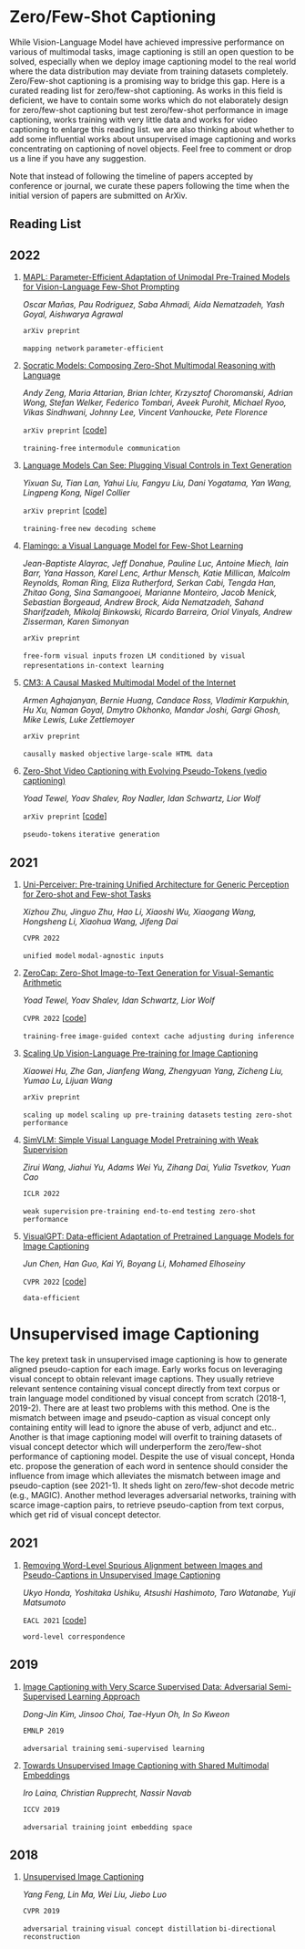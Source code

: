 # Zero/Few-Shot Captioning

While Vision-Language Model have achieved impressive performance on various of multimodal tasks, image captioning is still an open question to be solved, especially when we deploy image captioning model to the real world where the data distribution may deviate from training datasets completely. Zero/Few-shot captioning is a promising way to bridge this gap. Here is a curated reading list for zero/few-shot captioning. As works in this field is deficient, we have to contain some works which do not elaborately design for zero/few-shot captioning but test zero/few-shot performance in image captioning, works training with very little data and works for video captioning to enlarge this reading list. we are also thinking about whether to add some influential works about unsupervised image captioning and works concentrating on captioning of novel objects. Feel free to comment or drop us a line if you have any suggestion.

Note that instead of following the timeline of papers accepted by conference or journal, we curate these papers following the time when the initial version of papers are submitted on ArXiv.


## Reading List

## 2022

1. [MAPL: Parameter-Efficient Adaptation of Unimodal Pre-Trained Models for Vision-Language Few-Shot Prompting](https://arxiv.org/abs/2210.07179)

   *Oscar Mañas, Pau Rodriguez, Saba Ahmadi, Aida Nematzadeh, Yash Goyal, Aishwarya Agrawal*

   `arXiv preprint`
   
   `mapping network`  `parameter-efficient`

2. [Socratic Models: Composing Zero-Shot Multimodal Reasoning with Language](https://arxiv.org/abs/2204.00598)

   *Andy Zeng, Maria Attarian, Brian Ichter, Krzysztof Choromanski, Adrian Wong, Stefan Welker, Federico Tombari, Aveek Purohit, Michael Ryoo, Vikas Sindhwani, Johnny Lee, Vincent Vanhoucke, Pete Florence*

   `arXiv preprint` [[code](https://github.com/google-research/google-research/tree/master/socraticmodels)]
   
   `training-free`  `intermodule communication`

3. [Language Models Can See: Plugging Visual Controls in Text Generation](https://arxiv.org/abs/2205.02655)

   *Yixuan Su, Tian Lan, Yahui Liu, Fangyu Liu, Dani Yogatama, Yan Wang, Lingpeng Kong, Nigel Collier*

   `arXiv preprint` [[code](https://github.com/yxuansu/MAGIC)]
   
   `training-free`  `new decoding scheme`
   
4. [Flamingo: a Visual Language Model for Few-Shot Learning](https://arxiv.org/abs/2204.14198)

   *Jean-Baptiste Alayrac, Jeff Donahue, Pauline Luc, Antoine Miech, Iain Barr, Yana Hasson, Karel Lenc, Arthur Mensch, Katie Millican, Malcolm Reynolds, Roman Ring, Eliza Rutherford, Serkan Cabi, Tengda Han, Zhitao Gong, Sina Samangooei, Marianne Monteiro, Jacob Menick, Sebastian Borgeaud, Andrew Brock, Aida Nematzadeh, Sahand Sharifzadeh, Mikolaj Binkowski, Ricardo Barreira, Oriol Vinyals, Andrew Zisserman, Karen Simonyan*

   `arXiv preprint`
   
   `free-form visual inputs`  `frozen LM conditioned by visual representations`  `in-context learning`

5. [CM3: A Causal Masked Multimodal Model of the Internet](https://arxiv.org/abs/2201.07520)

   *Armen Aghajanyan, Bernie Huang, Candace Ross, Vladimir Karpukhin, Hu Xu, Naman Goyal, Dmytro Okhonko, Mandar Joshi, Gargi Ghosh, Mike Lewis, Luke Zettlemoyer*

   `arXiv preprint`
   
   `causally masked objective`  `large-scale HTML data`
   
6. [Zero-Shot Video Captioning with Evolving Pseudo-Tokens (vedio captioning)](https://arxiv.org/abs/2207.11100)

   *Yoad Tewel, Yoav Shalev, Roy Nadler, Idan Schwartz, Lior Wolf*

   `arXiv preprint` [[code](https://github.com/YoadTew/zero-shot-video-to-text)]
   
   `pseudo-tokens`  `iterative generation`
   
## 2021

1. [Uni-Perceiver: Pre-training Unified Architecture for Generic Perception for Zero-shot and Few-shot Tasks](https://arxiv.org/abs/2112.01522)

   *Xizhou Zhu, Jinguo Zhu, Hao Li, Xiaoshi Wu, Xiaogang Wang, Hongsheng Li, Xiaohua Wang, Jifeng Dai*

   `CVPR 2022`
   
   `unified model`  `modal-agnostic inputs`
   
2. [ZeroCap: Zero-Shot Image-to-Text Generation for Visual-Semantic Arithmetic](https://arxiv.org/abs/2111.14447)

   *Yoad Tewel, Yoav Shalev, Idan Schwartz, Lior Wolf*

   `CVPR 2022` [[code](https://github.com/YoadTew/zero-shot-image-to-text)]
   
   `training-free`  `image-guided context cache adjusting during inference`
   
3. [Scaling Up Vision-Language Pre-training for Image Captioning](https://arxiv.org/abs/2111.12233)

   *Xiaowei Hu, Zhe Gan, Jianfeng Wang, Zhengyuan Yang, Zicheng Liu, Yumao Lu, Lijuan Wang*

   `arXiv preprint`
   
   `scaling up model`  `scaling up pre-training datasets`  `testing zero-shot performance`
   
4. [SimVLM: Simple Visual Language Model Pretraining with Weak Supervision](https://arxiv.org/abs/2108.10904)

   *Zirui Wang, Jiahui Yu, Adams Wei Yu, Zihang Dai, Yulia Tsvetkov, Yuan Cao*

   `ICLR 2022`
   
   `weak supervision`  `pre-training end-to-end`  `testing zero-shot performance`
   
5. [VisualGPT: Data-efficient Adaptation of Pretrained Language Models for Image Captioning](https://arxiv.org/abs/2102.10407)

   *Jun Chen, Han Guo, Kai Yi, Boyang Li, Mohamed Elhoseiny*

   `CVPR 2022` [[code](https://github.com/Vision-CAIR/VisualGPT)]
   
   `data-efficient`


# Unsupervised image Captioning

The key pretext task in unsupervised image captioning is how to generate aligned pseudo-caption for each image. Early works focus on leveraging visual concept to obtain relevant image captions. They usually retrieve relevant sentence containing visual concept directly from text corpus or train language model conditioned by visual concept from scratch (2018-1, 2019-2). There are at least two problems with this method. One is the mismatch between image and pseudo-caption as visual concept only containing entity will lead to ignore the abuse of verb, adjunct and etc.. Another is that image captioning model will overfit to training datasets of visual concept detector which will underperform the zero/few-shot performance of captioning model. Despite the use of visual concept, Honda etc. propose the generation of each word in sentence should consider the influence from image which alleviates the mismatch between image and pseudo-caption (see 2021-1). It sheds light on zero/few-shot decode metric (e.g., MAGIC). Another method leverages adversarial networks, training with scarce image-caption pairs, to retrieve pseudo-caption from text corpus, which get rid of visual concept detector.

## 2021

1. [Removing Word-Level Spurious Alignment between Images and Pseudo-Captions in Unsupervised Image Captioning](https://arxiv.org/abs/2104.13872)

   *Ukyo Honda, Yoshitaka Ushiku, Atsushi Hashimoto, Taro Watanabe, Yuji Matsumoto*

   `EACL 2021`  [[code]( https://github.com/ukyh/RemovingSpuriousAlignment)]
   
   `word-level correspondence`
   
## 2019

1. [Image Captioning with Very Scarce Supervised Data: Adversarial Semi-Supervised Learning Approach](https://arxiv.org/abs/1909.02201)

   *Dong-Jin Kim, Jinsoo Choi, Tae-Hyun Oh, In So Kweon*

   `EMNLP 2019`
   
   `adversarial training`  `semi-supervised learning`
   
2. [Towards Unsupervised Image Captioning with Shared Multimodal Embeddings](https://arxiv.org/abs/1908.09317)

   *Iro Laina, Christian Rupprecht, Nassir Navab*

   `ICCV 2019`
   
   `adversarial training`  `joint embedding space`
   
## 2018
   
1. [Unsupervised Image Captioning](https://arxiv.org/abs/1811.10787)

   *Yang Feng, Lin Ma, Wei Liu, Jiebo Luo*

   `CVPR 2019`
   
   `adversarial training`  `visual concept distillation`  `bi-directional reconstruction`
